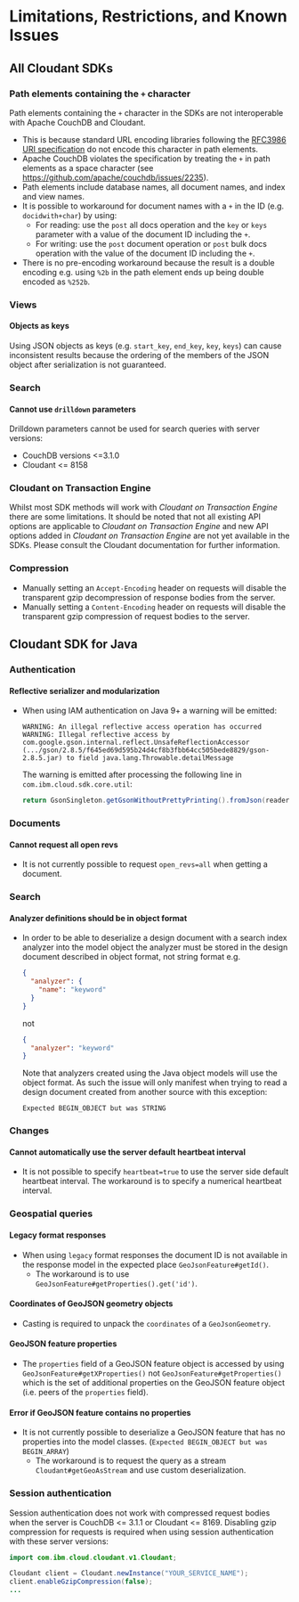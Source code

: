 <!-- This section applied from common template, do not edit in language specific repository KNOWN_ISSUES file -->
# Limitations, Restrictions, and Known Issues

## All Cloudant SDKs

### Path elements containing the `+` character

Path elements containing the `+` character in the SDKs are not interoperable with Apache CouchDB and Cloudant.
* This is because standard URL encoding libraries following the [RFC3986 URI specification](https://tools.ietf.org/html/rfc3986#section-3.3) do not encode this character in path elements.
* Apache CouchDB violates the specification by treating the `+` in path elements as a space character (see https://github.com/apache/couchdb/issues/2235).
* Path elements include database names, all document names, and index and view names.
* It is possible to workaround for document names with a `+` in the ID (e.g. `docidwith+char`) by using:
    * For reading: use the `post` all docs operation and the `key` or `keys` parameter with a value of the document ID including the `+`.
    * For writing: use the `post` document operation or `post` bulk docs operation with the value of the document ID including the `+`.
* There is no pre-encoding workaround because the result is a double encoding e.g. using `%2b` in the path element ends up being double encoded as `%252b`.

### Views

#### Objects as keys

Using JSON objects as keys (e.g. `start_key`, `end_key`, `key`, `keys`)
can cause inconsistent results because the ordering of the members of the JSON
object after serialization is not guaranteed.

### Search

#### Cannot use `drilldown` parameters

Drilldown parameters cannot be used for search queries with server versions:
* CouchDB versions <=3.1.0
* Cloudant <= 8158

### Cloudant on Transaction Engine

Whilst most SDK methods will work with _Cloudant on Transaction Engine_ there are some limitations.
It should be noted that not all existing API options are applicable to _Cloudant on Transaction Engine_
and new API options added in _Cloudant on Transaction Engine_ are not yet available in the SDKs. Please
consult the Cloudant documentation for further information.

### Compression

* Manually setting an `Accept-Encoding` header on requests will disable the transparent gzip decompression of response bodies from the server.
* Manually setting a `Content-Encoding` header on requests will disable the transparent gzip compression of request bodies to the server.

<!-- End common section -->

<!-- Template substitution for language specific content -->
<!-- ## SPLIT MARKER ## -->
## Cloudant SDK for Java

### Authentication
#### Reflective serializer and modularization
* When using IAM authentication on Java 9+ a warning will be emitted:
    ```
    WARNING: An illegal reflective access operation has occurred
    WARNING: Illegal reflective access by com.google.gson.internal.reflect.UnsafeReflectionAccessor (.../gson/2.8.5/f645ed69d595b24d4cf8b3fbb64cc505bede8829/gson-2.8.5.jar) to field java.lang.Throwable.detailMessage
    ```

  The warning is emitted after processing the following line in `com.ibm.cloud.sdk.core.util`:
  ```java
  return GsonSingleton.getGsonWithoutPrettyPrinting().fromJson(reader, valueType);
  ```

### Documents
#### Cannot request all open revs

* It is not currently possible to request `open_revs=all` when getting a document.

### Search
#### Analyzer definitions should be in object format

* In order to be able to deserialize a design document with a search
  index analyzer into the model object the analyzer must be stored in the design
  document described in object format, not string format e.g.
  ```json
  {
    "analyzer": {
      "name": "keyword"
    }
  }
  ```
  not
  ```json
  {
    "analyzer": "keyword"
  }
  ```
  Note that analyzers created using the Java object models will use the object
  format. As such the issue will only manifest when trying to read a design document created from another source with this exception:
  ```
  Expected BEGIN_OBJECT but was STRING
  ```

### Changes
#### Cannot automatically use the server default heartbeat interval

* It is not possible to specify `heartbeat=true` to use the server side default heartbeat interval. The workaround is to specify a numerical heartbeat interval.

### Geospatial queries
#### Legacy format responses

* When using `legacy` format responses the document ID is not available in the response model in the expected place `GeoJsonFeature#getId()`.
    * The workaround is to use `GeoJsonFeature#getProperties().get('id')`.

#### Coordinates of GeoJSON geometry objects

* Casting is required to unpack the `coordinates` of a `GeoJsonGeometry`.

#### GeoJSON feature properties

* The `properties` field of a GeoJSON feature object is accessed by using `GeoJsonFeature#getXProperties()` not `GeoJsonFeature#getProperties()` which is the set of additional properties on the GeoJSON feature object (i.e. peers of the `properties` field).

#### Error if GeoJSON feature contains no properties

* It is not currently possible to deserialize a GeoJSON feature that has no properties into the model classes. (`Expected BEGIN_OBJECT but was BEGIN_ARRAY`)
    * The workaround is to request the query as a stream `Cloudant#getGeoAsStream` and use custom deserialization.

### Session authentication

Session authentication does not work with compressed request bodies when the server is CouchDB <= 3.1.1 or Cloudant <= 8169. Disabling gzip compression for requests is required when using session authentication with these server versions:
```java
import com.ibm.cloud.cloudant.v1.Cloudant;

Cloudant client = Cloudant.newInstance("YOUR_SERVICE_NAME");
client.enableGzipCompression(false);
...
```
